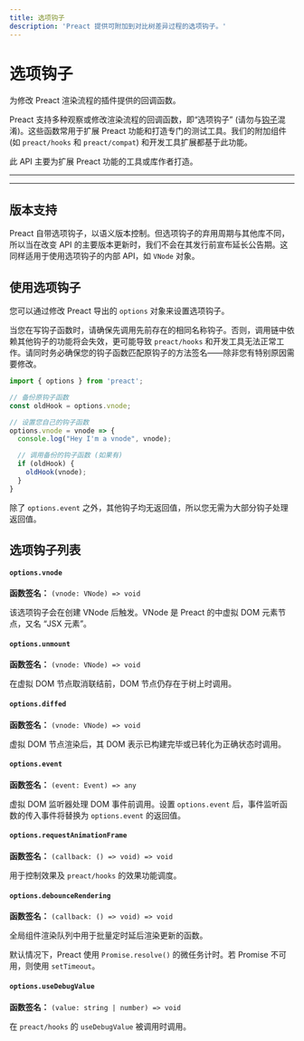 ```yaml
---
title: 选项钩子
description: 'Preact 提供可附加到对比树差异过程的选项钩子。'
---
```


# 选项钩子

为修改 Preact 渲染流程的插件提供的回调函数。

Preact 支持多种观察或修改渲染流程的回调函数，即“选项钩子” (请勿与[钩子](/guide/v10/hooks)混淆)。这些函数常用于扩展 Preact 功能和打造专门的测试工具。我们的附加组件 (如 `preact/hooks` 和 `preact/compat`) 和开发工具扩展都基于此功能。

此 API 主要为扩展 Preact 功能的工具或库作者打造。

---

<div><toc></toc></div>

---

## 版本支持

Preact 自带选项钩子，以语义版本控制。但选项钩子的弃用周期与其他库不同，所以当在改变 API 的主要版本更新时，我们不会在其发行前宣布延长公告期。这同样适用于使用选项钩子的内部 API，如 `VNode` 对象。

## 使用选项钩子

您可以通过修改 Preact 导出的 `options` 对象来设置选项钩子。

当您在写钩子函数时，请确保先调用先前存在的相同名称钩子。否则，调用链中依赖其他钩子的功能将会失效，更可能导致 `preact/hooks` 和开发工具无法正常工作。请同时务必确保您的钩子函数匹配原钩子的方法签名——除非您有特别原因需要修改。

```js
import { options } from 'preact';

// 备份原钩子函数
const oldHook = options.vnode;

// 设置您自己的钩子函数
options.vnode = vnode => {
  console.log("Hey I'm a vnode", vnode);

  // 调用备份的钩子函数 (如果有)
  if (oldHook) {
    oldHook(vnode);
  }
}
```

除了 `options.event` 之外，其他钩子均无返回值，所以您无需为大部分钩子处理返回值。

## 选项钩子列表

#### `options.vnode`

**函数签名：** `(vnode: VNode) => void`

该选项钩子会在创建 VNode 后触发。VNode 是 Preact 的中虚拟 DOM 元素节点，又名 “JSX 元素”。

#### `options.unmount`

**函数签名：** `(vnode: VNode) => void`

在虚拟 DOM 节点取消联结前，DOM 节点仍存在于树上时调用。

#### `options.diffed`

**函数签名：** `(vnode: VNode) => void`

虚拟 DOM 节点渲染后，其 DOM 表示已构建完毕或已转化为正确状态时调用。

#### `options.event`

**函数签名：** `(event: Event) => any`

虚拟 DOM 监听器处理 DOM 事件前调用。设置 `options.event` 后，事件监听函数的传入事件将替换为 `options.event` 的返回值。

#### `options.requestAnimationFrame`

**函数签名：** `(callback: () => void) => void`

用于控制效果及 `preact/hooks` 的效果功能调度。

#### `options.debounceRendering`

**函数签名：** `(callback: () => void) => void`

全局组件渲染队列中用于批量定时延后渲染更新的函数。

默认情况下，Preact 使用 `Promise.resolve()` 的微任务计时。若 Promise 不可用，则使用 `setTimeout`。

#### `options.useDebugValue`

**函数签名：** `(value: string | number) => void`

在 `preact/hooks` 的 `useDebugValue` 被调用时调用。
